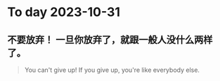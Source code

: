 
# To day 2023-10-31


## 不要放弃！ 一旦你放弃了，就跟一般人没什么两样了。
> You can't give up! If you give up, you're like everybody else.

    